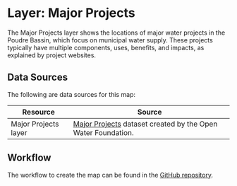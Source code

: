 # Layer: Major Projects

The Major Projects layer shows the locations of major water projects in the Poudre Bassin,
which focus on municipal water supply.
These projects typically have multiple components, uses, benefits, and impacts, as explained by project websites.

## Data Sources

The following are data sources for this map:

| **Resource** | **Source** |
| -- | -- |
| Major Projects layer | [Major Projects](https://github.com/OpenWaterFoundation/owf-infomapper-poudre/tree/master/workflow/FuturePlanning/Municipal-MajorProjcts/data) dataset created by the Open Water Foundation. |

## Workflow

The workflow to create the map can be found in the [GitHub repository](https://github.com/OpenWaterFoundation/owf-infomapper-poudre/tree/master/workflow/FuturePlanning/Municipal-MajorProjcts).
